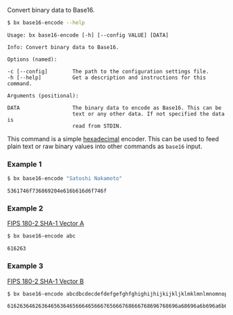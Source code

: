 Convert binary data to Base16.
```sh
$ bx base16-encode --help
```
```
Usage: bx base16-encode [-h] [--config VALUE] [DATA]

Info: Convert binary data to Base16.

Options (named):

-c [--config]        The path to the configuration settings file.
-h [--help]          Get a description and instructions for this command.

Arguments (positional):

DATA                 The binary data to encode as Base16. This can be
                     text or any other data. If not specified the data is
                     read from STDIN.
```
This command is a simple [hexadecimal](http://en.wikipedia.org/wiki/Hexadecimal) encoder. This can be used to feed plain text or raw binary values into other commands as `base16` input.
### Example 1
```sh
$ bx base16-encode "Satoshi Nakamoto"
```
```
5361746f736869204e616b616d6f746f
```
### Example 2
[FIPS 180-2 SHA-1 Vector A](http://www.nsrl.nist.gov/testdata)
```sh
$ bx base16-encode abc
```
```
616263
```
### Example 3
[FIPS 180-2 SHA-1 Vector B](http://www.nsrl.nist.gov/testdata)
```sh
$ bx base16-encode abcdbcdecdefdefgefghfghighijhijkijkljklmklmnlmnomnopnopq
```
```
6162636462636465636465666465666765666768666768696768696a68696a6b696a6b6c6a6b6c6d6b6c6d6e6c6d6e6f6d6e6f706e6f7071
```